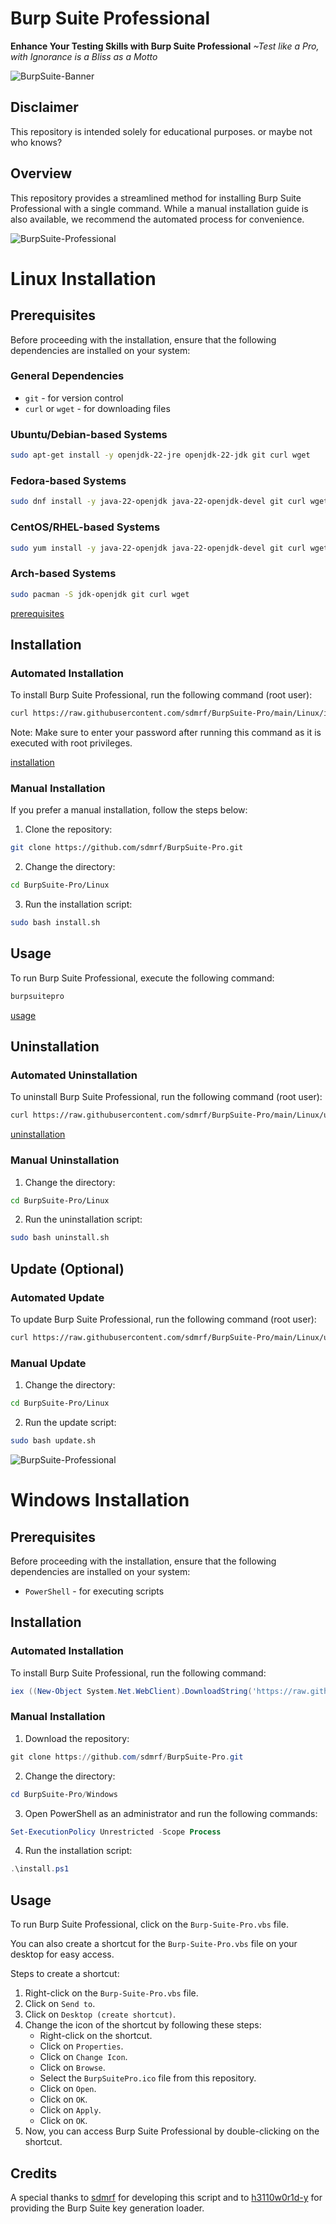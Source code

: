 # Burp Suite Professional

**Enhance Your Testing Skills with Burp Suite Professional**
*~Test like a Pro, with Ignorance is a Bliss as a Motto*

![BurpSuite-Banner](https://raw.githubusercontent.com/sdmrf/BurpSuiteLoaderGen/main/Media/BurpSuitePro_2.png)

## Disclaimer
This repository is intended solely for educational purposes. or maybe not who knows?

## Overview
This repository provides a streamlined method for installing Burp Suite Professional with a single command. While a manual installation guide is also available, we recommend the automated process for convenience.

![BurpSuite-Professional](https://raw.githubusercontent.com/sdmrf/BurpSuiteLoaderGen/main/Media/BurpSuitePro_3.png)

# Linux Installation

## Prerequisites
Before proceeding with the installation, ensure that the following dependencies are installed on your system:

### General Dependencies
- `git` - for version control
- `curl` or `wget` - for downloading files

### Ubuntu/Debian-based Systems
```bash
sudo apt-get install -y openjdk-22-jre openjdk-22-jdk git curl wget
```

### Fedora-based Systems
```bash
sudo dnf install -y java-22-openjdk java-22-openjdk-devel git curl wget
```

### CentOS/RHEL-based Systems
```bash
sudo yum install -y java-22-openjdk java-22-openjdk-devel git curl wget
```

### Arch-based Systems
```bash
sudo pacman -S jdk-openjdk git curl wget
```

[prerequisites](https://raw.githubusercontent.com/sdmrf/BurpSuiteLoaderGen/main/Media/prerequisites.gif)

## Installation

### Automated Installation
To install Burp Suite Professional, run the following command (root user):

```bash
curl https://raw.githubusercontent.com/sdmrf/BurpSuite-Pro/main/Linux/install.sh | sudo bash
```
Note: Make sure to enter your password after running this command as it is executed with root privileges.

[installation](https://raw.githubusercontent.com/sdmrf/BurpSuiteLoaderGen/main/Media/installation.gif)

### Manual Installation
If you prefer a manual installation, follow the steps below:

1. Clone the repository:
```bash
git clone https://github.com/sdmrf/BurpSuite-Pro.git
```

2. Change the directory:
```bash
cd BurpSuite-Pro/Linux
```

3. Run the installation script:
```bash
sudo bash install.sh
```

## Usage
To run Burp Suite Professional, execute the following command:
```bash
burpsuitepro
```
[usage](https://raw.githubusercontent.com/sdmrf/BurpSuiteLoaderGen/main/Media/usage.gif)

## Uninstallation

### Automated Uninstallation
To uninstall Burp Suite Professional, run the following command (root user):

```bash
curl https://raw.githubusercontent.com/sdmrf/BurpSuite-Pro/main/Linux/uninstall.sh | sudo bash
```

[uninstallation](https://raw.githubusercontent.com/sdmrf/BurpSuiteLoaderGen/main/Media/uninstallation.gif)

### Manual Uninstallation

1. Change the directory:
```bash
cd BurpSuite-Pro/Linux
```

2. Run the uninstallation script:
```bash
sudo bash uninstall.sh
```

## Update (Optional)

### Automated Update
To update Burp Suite Professional, run the following command (root user):

```bash
curl https://raw.githubusercontent.com/sdmrf/BurpSuite-Pro/main/Linux/update.sh | sudo bash
```

### Manual Update

1. Change the directory:
```bash
cd BurpSuite-Pro/Linux
```

2. Run the update script:
```bash
sudo bash update.sh
```

![BurpSuite-Professional](https://raw.githubusercontent.com/sdmrf/BurpSuiteLoaderGen/main/Media/BurpSuitePro_1.png)

# Windows Installation

## Prerequisites

Before proceeding with the installation, ensure that the following dependencies are installed on your system:

- `PowerShell` - for executing scripts

## Installation

### Automated Installation

To install Burp Suite Professional, run the following command:

```powershell
iex ((New-Object System.Net.WebClient).DownloadString('https://raw.githubusercontent.com/sdmrf/BurpSuite-Pro/main/Windows/install.ps1'))
```

### Manual Installation

1. Download the repository:
```powershell
git clone https://github.com/sdmrf/BurpSuite-Pro.git
```

2. Change the directory:
```powershell
cd BurpSuite-Pro/Windows
```

3. Open PowerShell as an administrator and run the following commands:
```powershell
Set-ExecutionPolicy Unrestricted -Scope Process
```

4. Run the installation script:
```powershell
.\install.ps1
```

## Usage

To run Burp Suite Professional, click on the `Burp-Suite-Pro.vbs` file.

You can also create a shortcut for the `Burp-Suite-Pro.vbs` file on your desktop for easy access.

Steps to create a shortcut:
1. Right-click on the `Burp-Suite-Pro.vbs` file.
2. Click on `Send to`.
3. Click on `Desktop (create shortcut)`.
4. Change the icon of the shortcut by following these steps:
   - Right-click on the shortcut.
   - Click on `Properties`.
   - Click on `Change Icon`.
   - Click on `Browse`.
   - Select the `BurpSuitePro.ico` file from this repository.
   - Click on `Open`.
   - Click on `OK`.
   - Click on `Apply`.
   - Click on `OK`.
5. Now, you can access Burp Suite Professional by double-clicking on the shortcut.

## Credits

A special thanks to [sdmrf](https://github.com/sdmrf) for developing this script and to [h3110w0r1d-y](https://github.com/h3110w0r1d-y) for providing the Burp Suite key generation loader.

